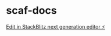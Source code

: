 # scaf-docs

[Edit in StackBlitz next generation editor ⚡️](https://stackblitz.com/~/github.com/itsparser/scaf-docs)